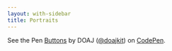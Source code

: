 ```yaml
---
layout: with-sidebar
title: Portraits
---
```


<p class="codepen" data-height="544" data-theme-id="dark" data-default-tab="result" data-user="doajkit" data-slug-hash="RwKwrab" data-pen-title="Buttons">
  <span>See the Pen <a href="https://codepen.io/doajkit/pen/RwKwrab">
  Buttons</a> by DOAJ (<a href="https://codepen.io/doajkit">@doajkit</a>)
  on <a href="https://codepen.io">CodePen</a>.</span>
</p>
<script async src="https://cpwebassets.codepen.io/assets/embed/ei.js"></script>
